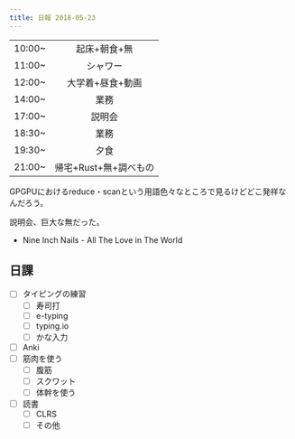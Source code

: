 ```yaml
---
title: 日報 2018-05-23
---
```


|||
|:-|:-:|
|10:00~|起床+朝食+無|
|11:00~|シャワー|
|12:00~|大学着+昼食+動画|
|14:00~|業務|
|17:00~|説明会|
|18:30~|業務|
|19:30~|夕食|
|21:00~|帰宅+Rust+無+調べもの|

GPGPUにおけるreduce・scanという用語色々なところで見るけどどこ発祥なんだろう。

説明会、巨大な無だった。

- Nine Inch Nails - All The Love in The World

## 日課

- [ ] タイピングの練習
	+ [ ] 寿司打
	+ [ ] e-typing
	+ [ ] typing.io
	+ [ ] かな入力
- [ ] Anki
- [ ] 筋肉を使う
	+ [ ] 腹筋
	+ [ ] スクワット
	+ [ ] 体幹を使う
- [ ] 読書
	+ [ ] CLRS
	+ [ ] その他
